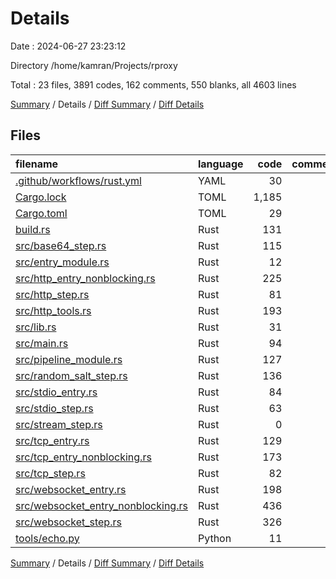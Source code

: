 # Details

Date : 2024-06-27 23:23:12

Directory /home/kamran/Projects/rproxy

Total : 23 files,  3891 codes, 162 comments, 550 blanks, all 4603 lines

[Summary](results.md) / Details / [Diff Summary](diff.md) / [Diff Details](diff-details.md)

## Files
| filename | language | code | comment | blank | total |
| :--- | :--- | ---: | ---: | ---: | ---: |
| [.github/workflows/rust.yml](/.github/workflows/rust.yml) | YAML | 30 | 14 | 7 | 51 |
| [Cargo.lock](/Cargo.lock) | TOML | 1,185 | 2 | 154 | 1,341 |
| [Cargo.toml](/Cargo.toml) | TOML | 29 | 1 | 5 | 35 |
| [build.rs](/build.rs) | Rust | 131 | 10 | 13 | 154 |
| [src/base64_step.rs](/src/base64_step.rs) | Rust | 115 | 1 | 11 | 127 |
| [src/entry_module.rs](/src/entry_module.rs) | Rust | 12 | 3 | 3 | 18 |
| [src/http_entry_nonblocking.rs](/src/http_entry_nonblocking.rs) | Rust | 225 | 2 | 35 | 262 |
| [src/http_step.rs](/src/http_step.rs) | Rust | 81 | 2 | 17 | 100 |
| [src/http_tools.rs](/src/http_tools.rs) | Rust | 193 | 9 | 40 | 242 |
| [src/lib.rs](/src/lib.rs) | Rust | 31 | 0 | 15 | 46 |
| [src/main.rs](/src/main.rs) | Rust | 94 | 4 | 13 | 111 |
| [src/pipeline_module.rs](/src/pipeline_module.rs) | Rust | 127 | 2 | 23 | 152 |
| [src/random_salt_step.rs](/src/random_salt_step.rs) | Rust | 136 | 5 | 13 | 154 |
| [src/stdio_entry.rs](/src/stdio_entry.rs) | Rust | 84 | 0 | 11 | 95 |
| [src/stdio_step.rs](/src/stdio_step.rs) | Rust | 63 | 0 | 12 | 75 |
| [src/stream_step.rs](/src/stream_step.rs) | Rust | 0 | 63 | 10 | 73 |
| [src/tcp_entry.rs](/src/tcp_entry.rs) | Rust | 129 | 13 | 20 | 162 |
| [src/tcp_entry_nonblocking.rs](/src/tcp_entry_nonblocking.rs) | Rust | 173 | 2 | 24 | 199 |
| [src/tcp_step.rs](/src/tcp_step.rs) | Rust | 82 | 2 | 16 | 100 |
| [src/websocket_entry.rs](/src/websocket_entry.rs) | Rust | 198 | 2 | 18 | 218 |
| [src/websocket_entry_nonblocking.rs](/src/websocket_entry_nonblocking.rs) | Rust | 436 | 5 | 40 | 481 |
| [src/websocket_step.rs](/src/websocket_step.rs) | Rust | 326 | 19 | 44 | 389 |
| [tools/echo.py](/tools/echo.py) | Python | 11 | 1 | 6 | 18 |

[Summary](results.md) / Details / [Diff Summary](diff.md) / [Diff Details](diff-details.md)